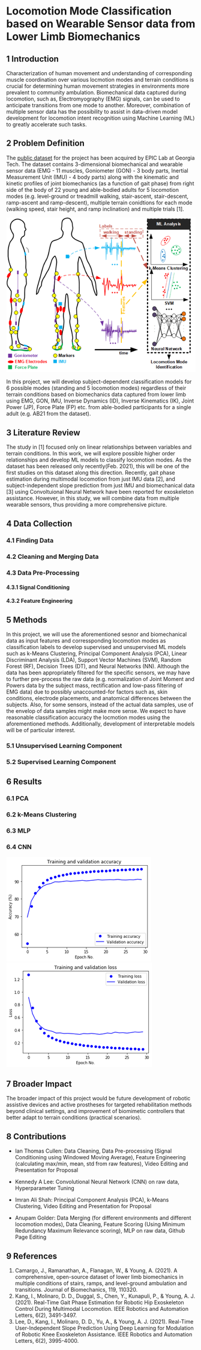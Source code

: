 # Locomotion Mode Classification based on Wearable Sensor data from Lower Limb Biomechanics 

## 1 Introduction
Characterization of human movement and understanding of corresponding muscle coordination over various locmotion modes and terrain conditions is crucial for determining human movement strategies in environments more prevalent to community ambulation. Biomechanical data captured during locomotion, such as, Electromyography (EMG) signals, can be used to anticipate transitions from one mode to another. Moreover, combination of multiple sensor data has the possibility to assist in data-driven model development for locomotion intent recognition using Machine Learning (ML) to greatly accelerate such tasks. 

## 2 Problem Definition
The [public dataset](http://www.epic.gatech.edu/opensource-biomechanics-camargo-et-al/) for the project has been acquired by EPIC Lab at Georgia Tech. The dataset contains 3-dimensional biomechanical and wearable sensor data (EMG - 11 muscles, Goniometer (GON) - 3 body parts, Inertial Measurement Unit (IMU) - 4 body parts) along with the kinematic and kinetic profiles of joint biomechanics (as a function of gait phase) from right side of the body of 22 young and able-bodied adults for 5 locomotion modes (e.g. level-ground or treadmill walking, stair-ascent, stair-descent, ramp-ascent and ramp-descent), multiple terrain conidtions for each mode (walking speed, stair height, and ramp inclination) and multiple trials [1].

<img src="Project_Description.png" class="img-responsive" alt="Project">

In this project, we will develop subject-dependent classification models for 6 possible modes (standing and 5 locomotion modes) regardless of their terrain conditions based on biomechanics data captured from lower limb using EMG, GON, IMU, Inverse Dynamics (ID), Inverse Kinematics (IK), Joint Power (JP), Force Plate (FP) etc. from able-bodied participants for a single adult (e.g. AB21 from the dataset).

## 3 Literature Review
The study in [1] focused only on linear relationships between variables and terrain conditions. In this work, we will explore possible higher order relationships and develop ML models to classify locomotion modes. As the dataset has been released only recently(Feb. 2021), this will be one of the first studies on this dataset along this direction. Recently, gait phase estimation during multimodal locomotion from just IMU data [2], and subject-independent slope prediction from just IMU and biomechanical data [3] using Convoltuional Neural Network have been reported for exoskeleton assistance. However, in this study, we will combine data from multiple wearable sensors, thus providing a more comprehensive picture.

## 4 Data Collection

### 4.1 Finding Data

### 4.2 Cleaning and Merging Data

### 4.3 Data Pre-Processing

#### 4.3.1 Signal Conditioning

#### 4.3.2 Feature Engineering

## 5 Methods
In this project, we will use the aforementioned sesnor and biomechanical data as input features and corressponding locomotion modes as classification labels to develop supervised and unsupervised ML models such as k-Means Clustering, Principal Component Analysis (PCA), Linear Discriminant Analysis (LDA), Support Vector Machines (SVM), Random Forest (RF), Decision Trees (DT), and Neural Networks (NN). Although the data has been appropriately filtered for the specific sensors, we may have to further pre-process the raw data (e.g. normalization of Joint Moment and Powers data by the subject mass, rectification and low-pass filtering of EMG data) due to possibly unaccounted-for factors such as, skin conditions, electrode placements, and anatomical differences between the subjects. Also, for some sensors, instead of the actual data samples, use of the envelop of data samples might make more sense. We expect to have reasonable classification accuracy the locmotion modes using the aforementioned methods. Additionally, development of interpretable models will be of particular interest. 

### 5.1 Unsupervised Learning Component

### 5.2 Supervised Learning Component


## 6 Results

### 6.1 PCA

### 6.2 k-Means Clustering

### 6.3 MLP

### 6.4 CNN
<img src="images\CNN_acc.png" class="img-responsive" alt="Project"> <img src="images\CNN_loss.png" class="img-responsive" alt="Project">
## 7 Broader Impact
The broader impact of this project would be future development of robotic assistive devices and active prostheses for targeted rehabilitation methods beyond clinical settings, and improvement of biomimetic controllers that better adapt to terrain conditions (practical scenarios).

## 8 Contributions

* Ian Thomas Cullen: Data Cleaning, Data Pre-processing (Signal Conditioning using Windowed Moving Average), Feature Engineering (calculating max/min, mean, std from raw features), Video Editing and Presentation for Proposal

* Kennedy A Lee: Convolutional Neural Network (CNN) on raw data, Hyperparameter Tuning

* Imran Ali Shah: Principal Component Analysis (PCA), k-Means Clustering, Video Editing and Presentation for Proposal

* Anupam Golder: Data Merging (for different environments and different locomotion modes), Data Cleaning, Feature Scoring (Using Minimum Redundancy Maximum Relevance scoring), MLP on raw data, Github Page Editing

## 9 References
1. Camargo, J., Ramanathan, A., Flanagan, W., & Young, A. (2021). A comprehensive, open-source dataset of lower limb biomechanics in multiple conditions of stairs, ramps, and level-ground ambulation and transitions. Journal of Biomechanics, 119, 110320.
2. Kang, I., Molinaro, D. D., Duggal, S., Chen, Y., Kunapuli, P., & Young, A. J. (2021). Real-Time Gait Phase Estimation for Robotic Hip Exoskeleton Control During Multimodal Locomotion. IEEE Robotics and Automation Letters, 6(2), 3491-3497.
3. Lee, D., Kang, I., Molinaro, D. D., Yu, A., & Young, A. J. (2021). Real-Time User-Independent Slope Prediction Using Deep Learning for Modulation of Robotic Knee Exoskeleton Assistance. IEEE Robotics and Automation Letters, 6(2), 3995-4000.
